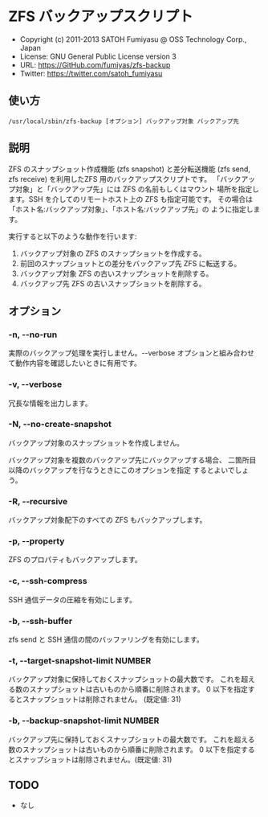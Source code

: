 ZFS バックアップスクリプト
======================================================================

  * Copyright (c) 2011-2013 SATOH Fumiyasu @ OSS Technology Corp., Japan
  * License: GNU General Public License version 3
  * URL: <https://GitHub.com/fumiyas/zfs-backup>
  * Twitter: <https://twitter.com/satoh_fumiyasu>

使い方
----------------------------------------------------------------------

    /usr/local/sbin/zfs-backup [オプション] バックアップ対象 バックアップ先

説明
----------------------------------------------------------------------

ZFS のスナップショット作成機能 (zfs snapshot) と差分転送機能
(zfs send, zfs receive) を利用したZFS 用のバックアップスクリプトです。
「バックアップ対象」と「バックアップ先」には ZFS の名前もしくはマウント
場所を指定します。SSH を介してのリモートホスト上の ZFS も指定可能です。
その場合は「ホスト名:バックアップ対象」、「ホスト名:バックアップ先」の
ように指定します。

実行すると以下のような動作を行います:

  1. バックアップ対象の ZFS のスナップショットを作成する。
  2. 前回のスナップショットとの差分をバックアップ先 ZFS に転送する。
  3. バックアップ対象 ZFS の古いスナップショットを削除する。
  4. バックアップ先 ZFS の古いスナップショットを削除する。

オプション
----------------------------------------------------------------------

### -n, --no-run

実際のバックアップ処理を実行しません。--verbose
オプションと組み合わせて動作内容を確認したいときに有用です。

### -v, --verbose

冗長な情報を出力します。

### -N, --no-create-snapshot

バックアップ対象のスナップショットを作成しません。

バックアップ対象を複数のバックアップ先にバックアップする場合、
二箇所目以降のバックアップを行なうときにこのオプションを指定
するとよいでしょう。

### -R, --recursive

バックアップ対象配下のすべての ZFS もバックアップします。

### -p, --property

ZFS のプロパティもバックアップします。

### -c, --ssh-compress

SSH 通信データの圧縮を有効にします。

### -b, --ssh-buffer

zfs send と SSH 通信の間のバッファリングを有効にします。

### -t, --target-snapshot-limit NUMBER

バックアップ対象に保持しておくスナップショットの最大数です。
これを超える数のスナップショットは古いものから順番に削除されます。
0 以下を指定するとスナップショットは削除されません。 (既定値: 31)

### -b, --backup-snapshot-limit NUMBER

バックアップ先に保持しておくスナップショットの最大数です。
これを超える数のスナップショットは古いものから順番に削除されます。
0 以下を指定するとスナップショットは削除されません。(既定値: 31)

TODO
----------------------------------------------------------------------

  * なし

